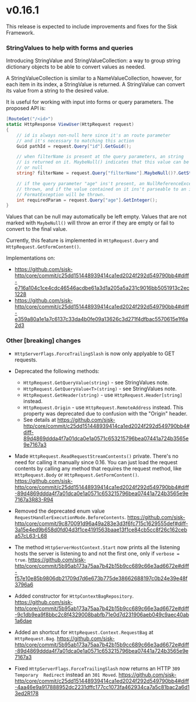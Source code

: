 # v0.16.1

This release is expected to include improvements and fixes for the Sisk Framework.

### StringValues to help with forms and queries

Introducing StringValue and StringValueCollection: a way to group string dictionary objects to be able to convert values as needed.

A StringValueCollection is similar to a NameValueCollection, however, for each item in its index, a StringValue is returned. A StringValue can convert its value from
a string to the desired value.

It is useful for working with input into forms or query parameters. The proposed API is:

```csharp
[RouteGet("/<id>")
static HttpResponse ViewUser(HttpRequest request)
{
    // id is always non-null here since it's an route parameter
    // and it's necessary to matching this action
    Guid pathId = request.Query["id"].GetGuid();

    // when filterName is present at the query parameters, an string
    // is returned on it. MaybeNull() indicates that this value can be missing
    // or null
    string? filterName = request.Query["filterName"].MaybeNull()?.GetString();

    // if the query parameter "age" ins't present, an NullReferenceException will be
    // thrown, and if the value contained on it ins't parseable to an integer, an
    // FormatException will be thrown.
    int requiredParam = request.Query["age"].GetInteger();
}
```

Values that can be null may automatically be left empty. Values that are not marked with `MaybeNull()` will throw an error if they are empty or fail to convert to the final value.

Currently, this feature is implemented in `HttpRequest.Query` and `HttpRequest.GetFormContent()`.

Implementations on:
- https://github.com/sisk-http/core/commit/c25dd151448939414ca1ed2024f292d549790bb4#diff-e716a104c1ce4cdc46546acdbe61a3d1a205a5a231c9016bb5051913c2ec1228
- https://github.com/sisk-http/core/commit/c25dd151448939414ca1ed2024f292d549790bb4#diff-e359a80a1e1a7c6137c33da4b0fe09a13626c3d271f4dfbac5570615e1f6a2d3


### Other [breaking] changes

- `HttpServerFlags.ForceTrailingSlash` is now only applyable to GET requests.
- Deprecated the following methods:
    - `HttpRequest.GetQueryValue(string)` - see StringValues note.
    - `HttpRequest.GetQueryValue<T>(string)` - see StringValues note.
    - `HttpRequest.GetHeader(string)` - use `HttpRequest.Header[string]` instead.
    - `HttpRequest.Origin` - use `HttpRequest.RemoteAddress` instead. This property was deprecated due to confusion with the "Origin" header.
    - See details at https://github.com/sisk-http/core/commit/c25dd151448939414ca1ed2024f292d549790bb4#diff-89d4869ddda4f7a01dca0e1a0571c653215796bea07441a724b3565e9e7167a3

- Made `HttpRequest.ReadRequestStreamContents()` private. There's no need for calling it manually since 0.16. You can just load the request contents by calling any method that requires the request method, like `HttpRequest.Body` or `HttpRequest.GetFormContent()`. https://github.com/sisk-http/core/commit/c25dd151448939414ca1ed2024f292d549790bb4#diff-89d4869ddda4f7a01dca0e1a0571c653215796bea07441a724b3565e9e7167a3R83-R94
- Removed the deprecated enum value `RequestHandlerExecutionMode.BeforeContents`. https://github.com/sisk-http/core/commit/9c870091d96a49a283e3d3f6fc715c1629555def#diff-3a15e4ed9b658d0fd04d3f1ce4191563baae13f1ce84cb5cc8f26c162ceba57cL63-L68
- The method `HttpServerHostContext.Start` now prints all the listening hosts the server is listening to and not the first one, only if `verbose = true`. https://github.com/sisk-http/core/commit/5b95ab173a75aa7b42b15b9cc689c66e3ad6672e#diff-f57e10e85b9806db21709d7d6e673b775de38662688197c0b24e39e48f3796a6
- Added constructor for `HttpContextBagRepository`. https://github.com/sisk-http/core/commit/5b95ab173a75aa7b42b15b9cc689c66e3ad6672e#diff-9c1db9ea9f8bbc2c8f4329008babfb71e0d7d231906aeb049c9aec40ab1a6dae
- Added an shortcut for `HttpRequest.Context.RequestBag` at `HttpRequest.Bag`. https://github.com/sisk-http/core/commit/5b95ab173a75aa7b42b15b9cc689c66e3ad6672e#diff-89d4869ddda4f7a01dca0e1a0571c653215796bea07441a724b3565e9e7167a3
- Fixed `HttpServerFlags.ForceTrailingSlash` now returns an HTTP `309 Temporary  Redirect` instead an `301 Moved`. https://github.com/sisk-http/core/commit/c25dd151448939414ca1ed2024f292d549790bb4#diff-4aa46e9a917888952dc2231dffc177cc1073fa462934ca7a5c81bac2a6d13ed2R178